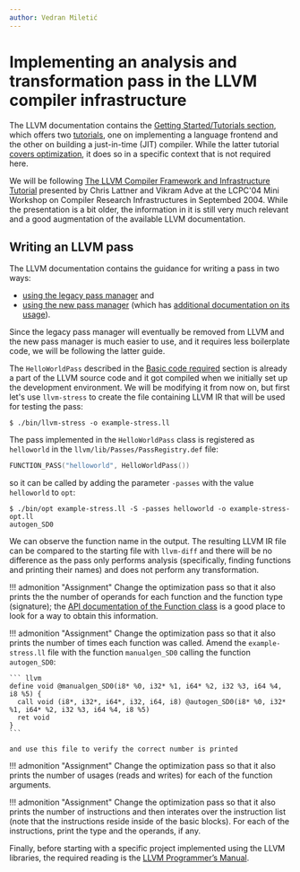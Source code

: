 ```yaml
---
author: Vedran Miletić
---
```


# Implementing an analysis and transformation pass in the LLVM compiler infrastructure

The LLVM documentation contains the [Getting Started/Tutorials section](https://llvm.org/docs/GettingStartedTutorials.html), which offers two [tutorials](https://llvm.org/docs/tutorial/index.html), one on implementing a language frontend and the other on building a just-in-time (JIT) compiler. While the latter tutorial [covers optimization](https://llvm.org/docs/tutorial/BuildingAJIT2.html), it does so in a specific context that is not required here.

We will be following [The LLVM Compiler Framework and Infrastructure Tutorial](https://llvm.org/pubs/2004-09-22-LCPCLLVMTutorial.html) presented by Chris Lattner and Vikram Adve at the LCPC'04 Mini Workshop on Compiler Research Infrastructures in Septembed 2004. While the presentation is a bit older, the information in it is still very much relevant and a good augmentation of the available LLVM documentation.

## Writing an LLVM pass

The LLVM documentation contains the guidance for writing a pass in two ways:

- [using the legacy pass manager](https://llvm.org/docs/WritingAnLLVMPass.html) and
- [using the new pass manager](https://llvm.org/docs/NewPassManager.html) (which has [additional documentation on its usage](https://llvm.org/docs/NewPassManager.html)).

Since the legacy pass manager will eventually be removed from LLVM and the new pass manager is much easier to use, and it requires less boilerplate code, we will be following the latter guide.

The `HelloWorldPass` described in the [Basic code required](https://llvm.org/docs/WritingAnLLVMNewPMPass.html#basic-code-required) section is already a part of the LLVM source code and it got compiled when we initially set up the development environment. We will be modifying it from now on, but first let's use `llvm-stress` to create the file containing LLVM IR that will be used for testing the pass:

``` shell
$ ./bin/llvm-stress -o example-stress.ll
```

The pass implemented in the `HelloWorldPass` class is registered as `helloworld` in the `llvm/lib/Passes/PassRegistry.def` file:

``` cpp
FUNCTION_PASS("helloworld", HelloWorldPass())
```

so it can be called by adding the parameter `-passes` with the value `helloworld` to `opt`:

``` shell
$ ./bin/opt example-stress.ll -S -passes helloworld -o example-stress-opt.ll
autogen_SD0
```

We can observe the function name in the output. The resulting LLVM IR file can be compared to the starting file with `llvm-diff` and there will be no difference as the pass only performs analysis (specifically, finding functions and printing their names) and does not perform any transformation.

!!! admonition "Assignment"
    Change the optimization pass so that it also prints the the number of operands for each function and the function type (signature); the [API documentation of the Function class](https://llvm.org/doxygen/classllvm_1_1Function.html) is a good place to look for a way to obtain this information.

!!! admonition "Assignment"
    Change the optimization pass so that it also prints the number of times each function was called. Amend the `example-stress.ll` file with the function `manualgen_SD0` calling the function `autogen_SD0`:

    ``` llvm
    define void @manualgen_SD0(i8* %0, i32* %1, i64* %2, i32 %3, i64 %4, i8 %5) {
      call void (i8*, i32*, i64*, i32, i64, i8) @autogen_SD0(i8* %0, i32* %1, i64* %2, i32 %3, i64 %4, i8 %5)
      ret void
    }
    ```

    and use this file to verify the correct number is printed

!!! admonition "Assignment"
    Change the optimization pass so that it also prints the number of usages (reads and writes) for each of the function arguments.

!!! admonition "Assignment"
    Change the optimization pass so that it also prints the number of instructions and then interates over the instruction list (note that the instructions reside inside of the basic blocks). For each of the instructions, print the type and the operands, if any.

Finally, before starting with a specific project implemented using the LLVM libraries, the required reading is the [LLVM Programmer’s Manual](https://llvm.org/docs/ProgrammersManual.html).
